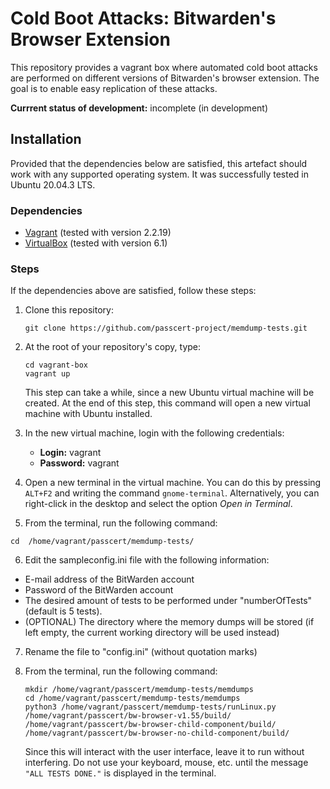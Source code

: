 # Cold Boot Attacks: Bitwarden's Browser Extension
This repository provides a vagrant box where automated cold boot attacks are performed on different versions of Bitwarden's browser extension. The goal is to enable easy replication of these attacks.

**Currrent status of development:** incomplete (in development)

## Installation
Provided that the dependencies below are satisfied, this artefact should work with any supported operating system. It was successfully tested in Ubuntu 20.04.3 LTS.

### Dependencies
 - [Vagrant](https://www.vagrantup.com/) (tested with version 2.2.19)
 - [VirtualBox]() (tested with version 6.1)

### Steps
If the dependencies above are satisfied, follow these steps:

 1. Clone this repository:

    ```
    git clone https://github.com/passcert-project/memdump-tests.git
    ```

 2. At the root of your repository's copy, type:

    ```
    cd vagrant-box
    vagrant up
    ```

    This step can take a while, since a new Ubuntu virtual machine will be created. At the end of this step, this command will open a new virtual machine with Ubuntu installed.

 3. In the new virtual machine, login with the following credentials:

    - **Login:** vagrant
    - **Password:** vagrant

 4. Open a new terminal in the virtual machine. You can do this by pressing `ALT+F2` and writing the command `gnome-terminal`. Alternatively, you can right-click in the desktop and select the option _Open in Terminal_.

 5. From the terminal, run the following command:
   ```
   cd  /home/vagrant/passcert/memdump-tests/
   ```
 6. Edit the sampleconfig.ini file with the following information:
   - E-mail address of the BitWarden account
   - Password of the BitWarden account
   - The desired amount of tests to be performed under "numberOfTests" (default is 5 tests).
   - (OPTIONAL) The directory where the memory dumps will be stored (if left empty, the current working directory will be used instead)

 7. Rename the file to "config.ini" (without quotation marks)

 8. From the terminal, run the following command:

     ```
     mkdir /home/vagrant/passcert/memdump-tests/memdumps
     cd /home/vagrant/passcert/memdump-tests/memdumps
     python3 /home/vagrant/passcert/memdump-tests/runLinux.py /home/vagrant/passcert/bw-browser-v1.55/build/ /home/vagrant/passcert/bw-browser-child-component/build/ /home/vagrant/passcert/bw-browser-no-child-component/build/
     ```

    Since this will interact with the user interface, leave it to run without interfering. Do not use your keyboard, mouse, etc. until the message `"ALL TESTS DONE."` is displayed in the terminal.